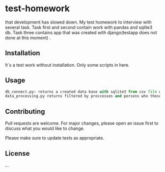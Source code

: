 # test-homework
that development has slowed down.
My test homework to interview with several task. Task first and second contain work with pandas and sqlite3 db. Task three contains app that was created with django(testapp does not done at this moment) .

## Installation
It`s a test work without installation. Only some scripts in here.

## Usage
``` python 
db_connect.py: returns a created data base with sqlite3 from csv file which was taken with the test tasks.
data_processing.py returns filtered by proccesses and persons who these proccesses did.
```
## Contributing
Pull requests are welcome. For major changes, please open an issue first to discuss what you would like to change.

Please make sure to update tests as appropriate.

## License
...

